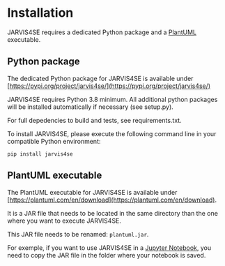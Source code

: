 # Installation

JARVIS4SE requires a dedicated Python package and a [PlantUML](https://plantuml.com/en/) executable.

## Python package

The dedicated Python package for JARVIS4SE is available under [https://pypi.org/project/jarvis4se/](https://pypi.org/project/jarvis4se/)

JARVIS4SE requires Python 3.8 minimum. All additional python packages will be installed automatically if necessary (see setup.py).

For full depedencies to build and tests, see requirements.txt.

To install JARVIS4SE, please execute the following command line in your compatible Python environment:

```
pip install jarvis4se
```

## PlantUML executable

The PlantUML executable for JARVIS4SE is available under [https://plantuml.com/en/download](https://plantuml.com/en/download).

It is a JAR file that needs to be located in the same directory than the one where you want to execute JARVIS4SE.

This JAR file needs to be renamed: `plantuml.jar`.

For exemple, if you want to use JARVIS4SE in a [Jupyter Notebook](https://jupyter.org), you need to copy the JAR file in the folder where your notebook is saved.
